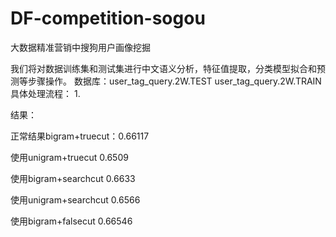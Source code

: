 # DF-competition-sogou
大数据精准营销中搜狗用户画像挖掘

我们将对数据训练集和测试集进行中文语义分析，特征值提取，分类模型拟合和预测等步骤操作。
数据库：user_tag_query.2W.TEST user_tag_query.2W.TRAIN
具体处理流程：
1. 


结果：


正常结果bigram+truecut：0.66117

使用unigram+truecut 0.6509

使用bigram+searchcut 0.6633

使用unigram+searchcut 0.6566

使用bigram+falsecut 0.66546